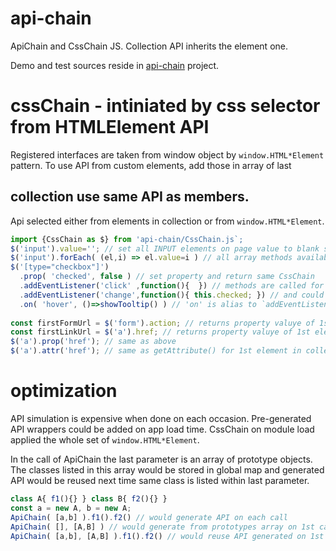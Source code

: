 # api-chain
ApiChain and CssChain JS. Collection API inherits the element one.

Demo and test sources reside in [api-chain](https://github.com/sashafirsov/api-chain-test) project.

# cssChain - intiniated by css selector from HTMLElement API
Registered interfaces are taken from window object by `window.HTML*Element` pattern. To use API from custom elements, add those in array of last 

## collection use same API as members. 

Api selected either from elements in collection or from `window.HTML*Element`.
```js
import {CssChain as $} from 'api-chain/CssChain.js`;
$('input').value=''; // set all INPUT elements on page value to blank string
$('input').forEach( (el,i) => el.value=i ) // all array methods available
$('[type="checkbox"]')
  .prop( 'checked', false ) // set property and return same CssChain 
  .addEventListener('click' ,function(){  }) // methods are called for each element
  .addEventListener('change',function(){ this.checked; }) // and could be chained
  .on( 'hover', ()=>showTooltip() ) // 'on' is alias to `addEventListener`
  
const firstFormUrl = $('form').action; // returns property valuye of 1st element in collection.
const firstLinkUrl = $('a').href; // returns property valuye of 1st element in collection.
$('a').prop('href'); // same as above
$('a').attr('href'); // same as getAttribute() for 1st element in collection

```

# optimization
API simulation is expensive when done on each occasion. Pre-generated API wrappers could be added on app load time. CssChain on module load applied the whole set of `window.HTML*Element`. 

In the call of ApiChain the last parameter is an array of prototype objects. The classes listed in this array would be stored in global map and generated API would be reused next time same class is listed within last parameter.

```js
class A{ f1(){} } class B{ f2(){} }
const a = new A, b = new A;
ApiChain( [a,b] ).f1().f2() // would generate API on each call
ApiChain( [], [A,B] ) // would generate from prototypes array on 1st call
ApiChain( [a,b], [A,B] ).f1().f2() // would reuse API generated on 1st call
```

 
